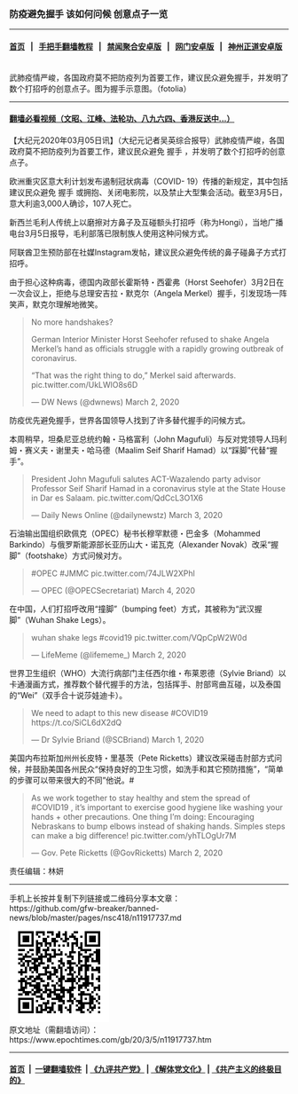 ### 防疫避免握手 该如何问候 创意点子一览
------------------------

#### [首页](https://github.com/gfw-breaker/banned-news/blob/master/README.md) &nbsp;&nbsp;|&nbsp;&nbsp; [手把手翻墙教程](https://github.com/gfw-breaker/guides/wiki) &nbsp;&nbsp;|&nbsp;&nbsp; [禁闻聚合安卓版](https://github.com/gfw-breaker/bn-android) &nbsp;&nbsp;|&nbsp;&nbsp; [网门安卓版](https://github.com/oGate2/oGate) &nbsp;&nbsp;|&nbsp;&nbsp; [神州正道安卓版](https://github.com/SzzdOgate/update) 



<div><img alt="" class="aligncenter wp-post-image" src="https://i.epochtimes.com/assets/uploads/2014/09/1406171117582483-600x400.jpg"/>
<div class="red16 caption">
 武肺疫情严峻，各国政府莫不把防疫列为首要工作，建议民众避免握手，并发明了数个打招呼的创意点子。图为握手示意图。（fotolia）
</div>
</div><hr/>

#### [翻墙必看视频（文昭、江峰、法轮功、八九六四、香港反送中...）](https://github.com/gfw-breaker/banned-news/blob/master/pages/link3.md)

<div><p>
 【大纪元2020年03月05日讯】（大纪元记者吴英综合报导）武肺疫情严峻，各国政府莫不把防疫列为首要工作，建议民众避免
 <ok href="https://www.epochtimes.com/gb/tag/%E6%8F%A1%E6%89%8B.html">
  握手
 </ok>
 ，并发明了数个打招呼的创意点子。
</p>
<p>
 欧洲重灾区意大利计划发布遏制冠状病毒（COVID- 19）传播的新规定，其中包括建议民众避免
 <ok href="https://www.epochtimes.com/gb/tag/%E6%8F%A1%E6%89%8B.html">
  握手
 </ok>
 或拥抱、关闭电影院，以及禁止大型集会活动。截至3月5日，意大利逾3,000人确诊，107人死亡。
</p>
<p>
 新西兰毛利人传统上以磨擦对方鼻子及互碰额头打招呼（称为Hongi），当地广播电台3月5日报导，毛利部落已限制族人使用这种问候方式。
</p>
<p>
 阿联酋卫生预防部在社媒Instagram发帖，建议民众避免传统的鼻子碰鼻子方式打招呼。
</p>
<p>
 由于担心这种病毒，德国内政部长霍斯特・西霍弗（Horst Seehofer）3月2日在一次会议上，拒绝与总理安吉拉・默克尔（Angela Merkel）握手，引发现场一阵笑声，默克尔理解地微笑。
</p>
<p>
</p>
<blockquote class="twitter-tweet">
 <p dir="ltr" lang="en">
  No more handshakes?
 </p>
 <p>
  German Interior Minister Horst Seehofer refused to shake Angela Merkel’s hand as officials struggle with a rapidly growing outbreak of coronavirus.
 </p>
 <p>
  “That was the right thing to do,” Merkel said afterwards.
  <ok href="https://t.co/UkLWlO8s6D">
   pic.twitter.com/UkLWlO8s6D
  </ok>
 </p>
 <p>
  — DW News (@dwnews)
  <ok href="https://twitter.com/dwnews/status/1234462207989121024?ref_src=twsrc%5Etfw">
   March 2, 2020
  </ok>
 </p>
</blockquote>
<p>
 <p>
 </p>
 <p>
  防疫优先避免握手，世界各国领导人找到了许多替代握手的问候方式。
 </p>
 <p>
  本周稍早，坦桑尼亚总统约翰・马格富利（John Magufuli）与反对党领导人玛利姆・赛义夫・谢里夫・哈马德（Maalim Seif Sharif Hamad）以“踩脚”代替“握手”。
 </p>
 <p>
 </p>
 <blockquote class="twitter-tweet">
  <p dir="ltr" lang="en">
   President John Magufuli salutes ACT-Wazalendo party advisor Professor Seif Sharif Hamad in a coronavirus style at the State House in Dar es Salaam.
   <ok href="https://t.co/QdCcL3O1X6">
    pic.twitter.com/QdCcL3O1X6
   </ok>
  </p>
  <p>
   — Daily News Online (@dailynewstz)
   <ok href="https://twitter.com/dailynewstz/status/1234809872585232384?ref_src=twsrc%5Etfw">
    March 3, 2020
   </ok>
  </p>
 </blockquote>
 <p>
  <p>
  </p>
  <p>
   石油输出国组织欧佩克（OPEC）秘书长穆罕默德・巴金多（Mohammed Barkindo）与俄罗斯能源部长亚历山大・诺瓦克（Alexander Novak）改采“握脚”（footshake）方式问候对方。
  </p>
  <p>
  </p>
  <blockquote class="twitter-tweet">
   <p dir="ltr" lang="und">
    <ok href="https://twitter.com/hashtag/OPEC?src=hash&amp;ref_src=twsrc%5Etfw">
     #OPEC
    </ok>
    <ok href="https://twitter.com/hashtag/JMMC?src=hash&amp;ref_src=twsrc%5Etfw">
     #JMMC
    </ok>
    <ok href="https://t.co/74JLW2XPhl">
     pic.twitter.com/74JLW2XPhl
    </ok>
   </p>
   <p>
    — OPEC (@OPECSecretariat)
    <ok href="https://twitter.com/OPECSecretariat/status/1235188859903848453?ref_src=twsrc%5Etfw">
     March 4, 2020
    </ok>
   </p>
  </blockquote>
  <p>
   <p>
   </p>
   <p>
    在中国，人们打招呼改用“撞脚”（bumping feet）方式，其被称为“武汉握脚”（Wuhan Shake Legs）。
   </p>
   <p>
   </p>
   <blockquote class="twitter-tweet">
    <p dir="ltr" lang="en">
     wuhan shake legs
     <ok href="https://twitter.com/hashtag/covid19?src=hash&amp;ref_src=twsrc%5Etfw">
      #covid19
     </ok>
     <ok href="https://t.co/VQpCpW2W0d">
      pic.twitter.com/VQpCpW2W0d
     </ok>
    </p>
    <p>
     — LifeMeme (@lifememe_)
     <ok href="https://twitter.com/lifememe_/status/1234461959199657985?ref_src=twsrc%5Etfw">
      March 2, 2020
     </ok>
    </p>
   </blockquote>
   <p>
    <p>
    </p>
    <p>
     世界卫生组织（WHO）大流行病部门主任西尔维・布莱恩德（Sylvie Briand）以卡通漫画方式，推荐数个替代握手的方法，包括挥手、肘部弯曲互碰，以及泰国的“Wei”（双手合十说莎娃迪卡）。
    </p>
    <p>
    </p>
    <blockquote class="twitter-tweet">
     <p dir="ltr" lang="en">
      We need to adapt to this new disease
      <ok href="https://twitter.com/hashtag/COVID19?src=hash&amp;ref_src=twsrc%5Etfw">
       #COVID19
      </ok>
      <ok href="https://t.co/SiCL6dX2dQ">
       https://t.co/SiCL6dX2dQ
      </ok>
     </p>
     <p>
      — Dr Sylvie Briand (@SCBriand)
      <ok href="https://twitter.com/SCBriand/status/1234150353383444480?ref_src=twsrc%5Etfw">
       March 1, 2020
      </ok>
     </p>
    </blockquote>
    <p>
     <p>
     </p>
     <p>
      美国内布拉斯加州州长皮特・里基茨（Pete Ricketts）建议改采碰击肘部方式问候，并鼓励美国各州民众“保持良好的卫生习惯，如洗手和其它预防措施”，“简单的步骤可以带来很大的不同”他说。#
     </p>
     <p>
     </p>
     <blockquote class="twitter-tweet">
      <p dir="ltr" lang="en">
       As we work together to stay healthy and stem the spread of
       <ok href="https://twitter.com/hashtag/COVID19?src=hash&amp;ref_src=twsrc%5Etfw">
        #COVID19
       </ok>
       , it’s important to exercise good hygiene like washing your hands + other precautions. One thing I’m doing: Encouraging Nebraskans to bump elbows instead of shaking hands. Simples steps can make a big difference!
       <ok href="https://t.co/yhTLOgUr7M">
        pic.twitter.com/yhTLOgUr7M
       </ok>
      </p>
      <p>
       — Gov. Pete Ricketts (@GovRicketts)
       <ok href="https://twitter.com/GovRicketts/status/1234602763075702785?ref_src=twsrc%5Etfw">
        March 2, 2020
       </ok>
      </p>
     </blockquote>
     <p>
      <p>
      </p>
      <p>
       责任编辑：林妍
      </p>
     </p>
    </p>
   </p>
  </p>
 </p>
</p></div>
<hr/>
手机上长按并复制下列链接或二维码分享本文章：<br/>
https://github.com/gfw-breaker/banned-news/blob/master/pages/nsc418/n11917737.md <br/>
<a href='https://github.com/gfw-breaker/banned-news/blob/master/pages/nsc418/n11917737.md'><img src='https://github.com/gfw-breaker/banned-news/blob/master/pages/nsc418/n11917737.md.png'/></a> <br/>
原文地址（需翻墙访问）：https://www.epochtimes.com/gb/20/3/5/n11917737.htm


------------------------
#### [首页](https://github.com/gfw-breaker/banned-news/blob/master/README.md) &nbsp;|&nbsp; [一键翻墙软件](https://github.com/gfw-breaker/nogfw/blob/master/README.md) &nbsp;| [《九评共产党》](https://github.com/gfw-breaker/9ping.md/blob/master/README.md#九评之一评共产党是什么) | [《解体党文化》](https://github.com/gfw-breaker/jtdwh.md/blob/master/README.md) | [《共产主义的终极目的》](https://github.com/gfw-breaker/gczydzjmd.md/blob/master/README.md)


<img src='http://gfw-breaker.win/banned-news/pages/nsc418/n11917737.md' width='0px' height='0px'/>